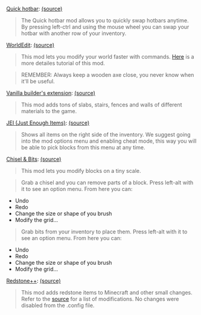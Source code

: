 [Quick hotbar](https://github.com/SPYR0999/A3R0CR4FT/blob/main/mods/Quick-Hotbar-Mod-1.12.2.jar):
[(source)](http://www.9minecraft.net/quick-hotbar-mod/)

>The Quick hotbar mod allows you to quickly swap hotbars anytime.
By pressing left-ctrl and using the mouse wheel you can swap your hotbar with another row of your inventory.


[WorldEdit](https://github.com/SPYR0999/A3R0CR4FT/blob/main/mods/worldedit-forge-mc1.12.2-6.1.10-dist.jar):
[(source)](https://www.curseforge.com/minecraft/mc-mods/worldedit)

>This mod lets you modify your world faster with commands.
[Here](https://github.com/SPYR0999/A3R0CR4FT/blob/main/mods/WorldEditTutoial.md) is a more detailes tutorial of this mod.

>REMEMBER: Always keep a wooden axe close, you never know when it'll be useful.


[Vanilla builder's extension](https://github.com/SPYR0999/A3R0CR4FT/blob/main/mods/Vanilla%2BBuilders%2BExtension-1.12.2-1.0.9.jar):
[(source)](https://www.curseforge.com/minecraft/mc-mods/vanilla-builders-extension)

>This mod adds tons of slabs, stairs, fences and walls of different materials to the game.


[JEI (Just Enough Items)](https://github.com/SPYR0999/A3R0CR4FT/blob/main/mods/jei_1.12.2-4.16.1.302.jar):
[(source)](https://www.curseforge.com/minecraft/mc-mods/jei)

>Shows all items on the right side of the inventory.
We suggest going into the mod options menu and enabling cheat mode, this way you will be able to pick blocks from this menu at any time.


[Chisel & Bits](https://github.com/SPYR0999/A3R0CR4FT/blob/main/mods/chiselsandbits-14.33.jar):
[(source)](https://www.curseforge.com/minecraft/mc-mods/chisels-bits)

>This mod lets you modify blocks on a tiny scale.

>Grab a chisel and you can remove parts of a block.
Press left-alt with it to see an option menu. From here you can:
- Undo
- Redo
- Change the size or shape of you brush
- Modify the grid...

>Grab bits from your inventory to place them.
Press left-alt with it to see an option menu. From here you can:
- Undo
- Redo
- Change the size or shape of you brush
- Modify the grid...


[Redstone++](https://github.com/SPYR0999/A3R0CR4FT/blob/main/mods/Redstone%2B%2B%2Bver1.3e.jar):
[(source)](https://www.curseforge.com/minecraft/mc-mods/redstoneplusplus)

>This mod adds redstone items to Minecraft and other small changes.
Refer to the [source](https://www.curseforge.com/minecraft/mc-mods/redstoneplusplus) for a list of modifications.
No changes were disabled from the .config file.
